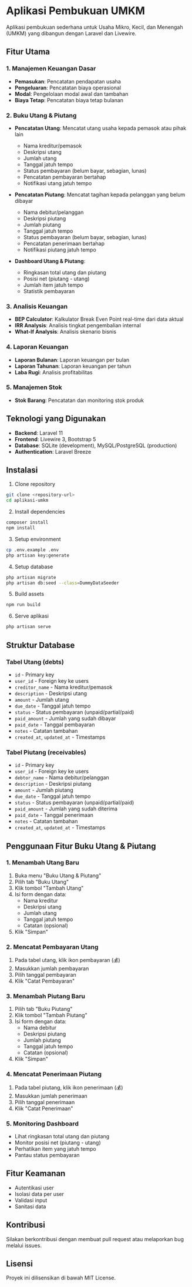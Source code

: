 # Aplikasi Pembukuan UMKM

Aplikasi pembukuan sederhana untuk Usaha Mikro, Kecil, dan Menengah (UMKM) yang dibangun dengan Laravel dan Livewire.

## Fitur Utama

### 1. Manajemen Keuangan Dasar
- **Pemasukan**: Pencatatan pendapatan usaha
- **Pengeluaran**: Pencatatan biaya operasional
- **Modal**: Pengelolaan modal awal dan tambahan
- **Biaya Tetap**: Pencatatan biaya tetap bulanan

### 2. Buku Utang & Piutang
- **Pencatatan Utang**: Mencatat utang usaha kepada pemasok atau pihak lain
  - Nama kreditur/pemasok
  - Deskripsi utang
  - Jumlah utang
  - Tanggal jatuh tempo
  - Status pembayaran (belum bayar, sebagian, lunas)
  - Pencatatan pembayaran bertahap
  - Notifikasi utang jatuh tempo

- **Pencatatan Piutang**: Mencatat tagihan kepada pelanggan yang belum dibayar
  - Nama debitur/pelanggan
  - Deskripsi piutang
  - Jumlah piutang
  - Tanggal jatuh tempo
  - Status pembayaran (belum bayar, sebagian, lunas)
  - Pencatatan penerimaan bertahap
  - Notifikasi piutang jatuh tempo

- **Dashboard Utang & Piutang**:
  - Ringkasan total utang dan piutang
  - Posisi net (piutang - utang)
  - Jumlah item jatuh tempo
  - Statistik pembayaran

### 3. Analisis Keuangan
- **BEP Calculator**: Kalkulator Break Even Point real-time dari data aktual
- **IRR Analysis**: Analisis tingkat pengembalian internal
- **What-If Analysis**: Analisis skenario bisnis

### 4. Laporan Keuangan
- **Laporan Bulanan**: Laporan keuangan per bulan
- **Laporan Tahunan**: Laporan keuangan per tahun
- **Laba Rugi**: Analisis profitabilitas

### 5. Manajemen Stok
- **Stok Barang**: Pencatatan dan monitoring stok produk

## Teknologi yang Digunakan

- **Backend**: Laravel 11
- **Frontend**: Livewire 3, Bootstrap 5
- **Database**: SQLite (development), MySQL/PostgreSQL (production)
- **Authentication**: Laravel Breeze

## Instalasi

1. Clone repository
```bash
git clone <repository-url>
cd aplikasi-umkm
```

2. Install dependencies
```bash
composer install
npm install
```

3. Setup environment
```bash
cp .env.example .env
php artisan key:generate
```

4. Setup database
```bash
php artisan migrate
php artisan db:seed --class=DummyDataSeeder
```

5. Build assets
```bash
npm run build
```

6. Serve aplikasi
```bash
php artisan serve
```

## Struktur Database

### Tabel Utang (debts)
- `id` - Primary key
- `user_id` - Foreign key ke users
- `creditor_name` - Nama kreditur/pemasok
- `description` - Deskripsi utang
- `amount` - Jumlah utang
- `due_date` - Tanggal jatuh tempo
- `status` - Status pembayaran (unpaid/partial/paid)
- `paid_amount` - Jumlah yang sudah dibayar
- `paid_date` - Tanggal pembayaran
- `notes` - Catatan tambahan
- `created_at`, `updated_at` - Timestamps

### Tabel Piutang (receivables)
- `id` - Primary key
- `user_id` - Foreign key ke users
- `debtor_name` - Nama debitur/pelanggan
- `description` - Deskripsi piutang
- `amount` - Jumlah piutang
- `due_date` - Tanggal jatuh tempo
- `status` - Status pembayaran (unpaid/partial/paid)
- `paid_amount` - Jumlah yang sudah diterima
- `paid_date` - Tanggal penerimaan
- `notes` - Catatan tambahan
- `created_at`, `updated_at` - Timestamps

## Penggunaan Fitur Buku Utang & Piutang

### 1. Menambah Utang Baru
1. Buka menu "Buku Utang & Piutang"
2. Pilih tab "Buku Utang"
3. Klik tombol "Tambah Utang"
4. Isi form dengan data:
   - Nama kreditur
   - Deskripsi utang
   - Jumlah utang
   - Tanggal jatuh tempo
   - Catatan (opsional)
5. Klik "Simpan"

### 2. Mencatat Pembayaran Utang
1. Pada tabel utang, klik ikon pembayaran (💰)
2. Masukkan jumlah pembayaran
3. Pilih tanggal pembayaran
4. Klik "Catat Pembayaran"

### 3. Menambah Piutang Baru
1. Pilih tab "Buku Piutang"
2. Klik tombol "Tambah Piutang"
3. Isi form dengan data:
   - Nama debitur
   - Deskripsi piutang
   - Jumlah piutang
   - Tanggal jatuh tempo
   - Catatan (opsional)
4. Klik "Simpan"

### 4. Mencatat Penerimaan Piutang
1. Pada tabel piutang, klik ikon penerimaan (💰)
2. Masukkan jumlah penerimaan
3. Pilih tanggal penerimaan
4. Klik "Catat Penerimaan"

### 5. Monitoring Dashboard
- Lihat ringkasan total utang dan piutang
- Monitor posisi net (piutang - utang)
- Perhatikan item yang jatuh tempo
- Pantau status pembayaran

## Fitur Keamanan

- Autentikasi user
- Isolasi data per user
- Validasi input
- Sanitasi data

## Kontribusi

Silakan berkontribusi dengan membuat pull request atau melaporkan bug melalui issues.

## Lisensi

Proyek ini dilisensikan di bawah MIT License.